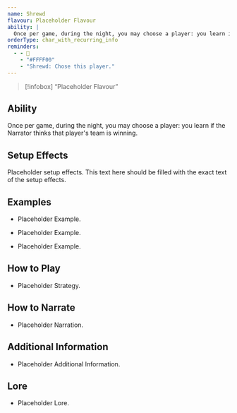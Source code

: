 ```yaml
---
name: Shrewd
flavour: Placeholder Flavour
ability: |
  Once per game, during the night, you may choose a player: you learn if the Narrator thinks that player's team is winning.
orderType: char_with_recurring_info
reminders:
  - - 🤔
    - "#FFFF00"
    - "Shrewd: Chose this player."
---
```

> [!infobox]
>  “Placeholder Flavour”

## Ability
Once per game, during the night, you may choose a player: you learn if the Narrator thinks that player's team is winning.

## Setup Effects
Placeholder setup effects. This text here should be filled with the exact text of the setup effects.

## Examples
- Placeholder Example.

- Placeholder Example.

- Placeholder Example.

## How to Play
- Placeholder Strategy.

## How to Narrate
- Placeholder Narration.

## Additional Information
- Placeholder Additional Information.

## Lore
- Placeholder Lore.